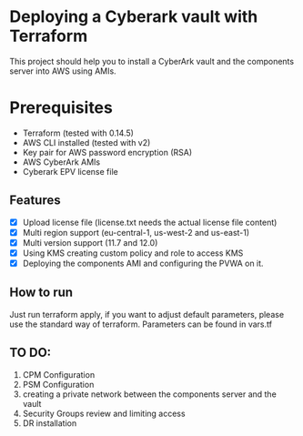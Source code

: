 # Deploying a Cyberark vault with Terraform 

This project should help you to install a CyberArk vault and the components server into AWS using AMIs.

# Prerequisites
* Terraform (tested with 0.14.5)
* AWS CLI installed (tested with v2)
* Key pair for AWS password encryption (RSA)
* AWS CyberArk AMIs
* Cyberark EPV license file

## Features
- [x] Upload license file (license.txt needs the actual license file content)
- [x] Multi region support (eu-central-1, us-west-2 and us-east-1)
- [x] Multi version support (11.7 and 12.0)
- [x] Using KMS creating custom policy and role to access KMS
- [x] Deploying the components AMI and configuring the PVWA on it.

## How to run
Just run terraform apply, if you want to adjust default parameters, please use the standard way of terraform.
Parameters can be found in vars.tf

## TO DO:
1. CPM Configuration
2. PSM Configuration
3. creating a private network between the components server and the vault
4. Security Groups review and limiting access 
5. DR installation
